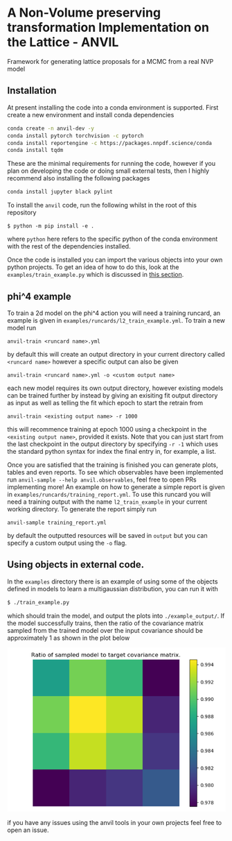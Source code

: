 # A Non-Volume preserving transformation Implementation on the Lattice - ANVIL

Framework for generating lattice proposals for a MCMC from a real NVP model

## Installation

At present installing the code into a conda environment is supported. First
create a new environment and install conda dependencies

```bash
conda create -n anvil-dev -y
conda install pytorch torchvision -c pytorch
conda install reportengine -c https://packages.nnpdf.science/conda
conda install tqdm
```

These are the minimal requirements for running the code, however if you plan
on developing the code or doing small external tests, then I highly recommend also
installing the following packages

```bash
conda install jupyter black pylint
```

To install the `anvil` code, run the following whilst in the root of this repository

```
$ python -m pip install -e .
```

where `python` here refers to the specific python of the conda environment with
the rest of the dependencies installed.

Once the code is installed you can import the various objects into your own
python projects. To get an idea of how to do this, look at the
`examples/train_example.py` which is discussed in
[this section](##using-objects-in-external-code.).


## phi^4 example

To train a 2d model on the phi^4 action you will need a training runcard, an
example is given in `examples/runcards/l2_train_example.yml`. To train a new
model run

```
anvil-train <runcard name>.yml
```

by default this will create an output directory in your current directory
called `<runcard name>` however a specific output can also be given

```
anvil-train <runcard name>.yml -o <custom output name>
```

each new model requires its own output directory, however existing models can
be trained further by instead by giving an exisiting fit output directory as
input as well as telling the fit which epoch to start the retrain from

```
anvil-train <existing output name> -r 1000
```

this will recommence training at epoch 1000 using a checkpoint in the
`<existing output name>`, provided it exists. Note that you can just start from
the last checkpoint in the output directory by specifying `-r -1` which uses the
standard python syntax for index the final entry in, for example, a list.

Once you are satisfied that the training is finished you can generate plots,
tables and even reports. To see which observables have been implemented run
`anvil-sample --help anvil.observables`, feel free to open PRs implementing more!
An example on how to generate a simple report is given in
`examples/runcards/training_report.yml`. To use this runcard you will need a
training output with the name `l2_train_example` in your current working directory.
To generate the report simply run

```
anvil-sample training_report.yml
```

by default the outputted resources will be saved in `output` but you can specify
a custom output using the `-o` flag.

## Using objects in external code.

In the `examples` directory there is an example of using some of the objects
defined in models to learn a multigaussian distribution, you can run it with

```bash
$ ./train_example.py
```

which should train the model, and output the plots into `./example_output/`.
If the model successfully trains, then the ratio of the covariance matrix
sampled from the trained model over the input covariance should be approximately
1 as shown in the plot below

![ratio plot of sampled vs. target covariance](./examples/example_output/ratio.png)

if you have any issues using the anvil tools in your own projects feel free to
open an issue.

